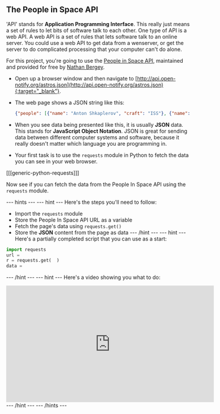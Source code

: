 ## The People in Space API

'API' stands for **Application Programming Interface**. This really just means a set of rules to let bits of software talk to each other. One type of API is a web API. A web API is a set of rules that lets software talk to an online server. You could use a web API to get data from a  wenserver, or get the server to do complicated processing that your computer can't do alone.

For this project, you're going to use the [People in Space API](http://open-notify.org/Open-Notify-API/People-In-Space/), maintained and provided for free by [Nathan Bergey](http://open-notify.org/about).

- Open up a browser window and then navigate to [http://api.open-notify.org/astros.json](http://api.open-notify.org/astros.json){:target="_blank"}.

- The web page shows a JSON string like this:

	```json
	{"people": [{"name": "Anton Shkaplerov", "craft": "ISS"}, {"name": "Scott Tingle", "craft": "ISS"}, {"name": "Norishige Kanai", "craft": "ISS"}, {"name": "Oleg Artemyev", "craft": "ISS"}, {"name": "Andrew Feustel", "craft": "ISS"}, {"name": "Richard Arnold", "craft": "ISS"}], "number": 6, "message": "success"}
	```

- When you see data being presented like this, it is usually **JSON** data. This stands for **JavaScript Object Notation**. JSON is great for sending data between different computer systems and software, because it really doesn't matter which language you are programming in.

- Your first task is to use the `requests` module in Python to fetch the data you can see in your web browser.

[[[generic-python-requests]]]

Now see if you can fetch the data from the People In Space API using the `requests` module.

--- hints --- --- hint ---
Here's the steps you'll need to follow:
- Import the `requests` module
- Store the People In Space API URL as a variable
- Fetch the page's data using `requests.get()`
- Store the **JSON** content from the page as data
--- /hint --- --- hint ---
Here's a partially completed script that you can use as a start:
```python
import requests
url =
r = requests.get(  )
data =
```
--- /hint --- --- hint ---
Here's a video showing you what to do:
<iframe width="560" height="315" src="https://www.youtube.com/embed/3gNCeWMdU1Y" frameborder="0" allowfullscreen></iframe>
--- /hint --- --- /hints ---
